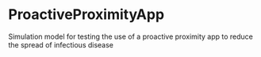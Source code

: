 # ProactiveProximityApp
Simulation model for testing the use of a proactive proximity app to reduce the spread of infectious disease
